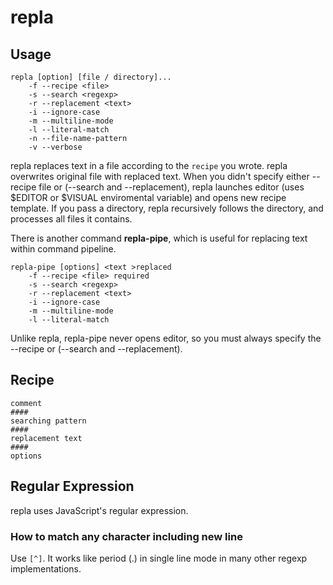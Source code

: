 # repla

## Usage

    repla [option] [file / directory]...
        -f --recipe <file>
        -s --search <regexp> 
        -r --replacement <text>
        -i --ignore-case
        -m --multiline-mode
        -l --literal-match
        -n --file-name-pattern
        -v --verbose

repla replaces text in a file according to the ``recipe`` you wrote.
repla overwrites original file with replaced text.
When you didn't specify either --recipe file or (--search and --replacement), repla launches editor
(uses $EDITOR or $VISUAL enviromental variable) and opens new recipe template.
If you pass a directory, repla recursively follows the directory, and processes all files it contains.

There is another command **repla-pipe**, which is useful for replacing text within command pipeline.

    repla-pipe [options] <text >replaced
        -f --recipe <file> required
        -s --search <regexp> 
        -r --replacement <text>
        -i --ignore-case
        -m --multiline-mode
        -l --literal-match

Unlike repla, repla-pipe never opens editor, so you must always specify the --recipe or (--search and --replacement).

## Recipe

    comment
    ####
    searching pattern
    ####
    replacement text
    ####
    options

## Regular Expression

repla uses JavaScript's regular expression.


### How to match any character including new line
Use ```[^]```. It works like period (.) in single line mode in many other regexp implementations.
